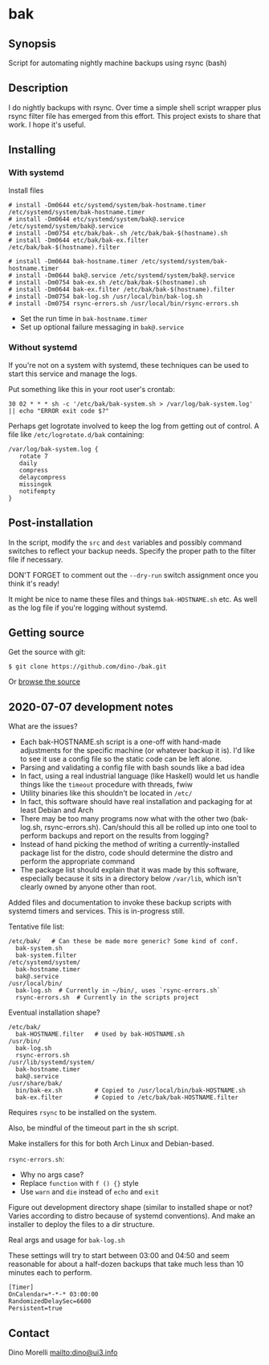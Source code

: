 # bak


## Synopsis

Script for automating nightly machine backups using rsync (bash)


## Description

I do nightly backups with rsync. Over time a simple shell script wrapper plus
rsync filter file has emerged from this effort. This project exists to share
that work. I hope it's useful.


## Installing

### With systemd

Install files

    # install -Dm0644 etc/systemd/system/bak-hostname.timer /etc/systemd/system/bak-hostname.timer
    # install -Dm0644 etc/systemd/system/bak@.service /etc/systemd/system/bak@.service
    # install -Dm0754 etc/bak/bak-.sh /etc/bak/bak-$(hostname).sh
    # install -Dm0644 etc/bak/bak-ex.filter /etc/bak/bak-$(hostname).filter

    # install -Dm0644 bak-hostname.timer /etc/systemd/system/bak-hostname.timer
    # install -Dm0644 bak@.service /etc/systemd/system/bak@.service
    # install -Dm0754 bak-ex.sh /etc/bak/bak-$(hostname).sh
    # install -Dm0644 bak-ex.filter /etc/bak/bak-$(hostname).filter
    # install -Dm0754 bak-log.sh /usr/local/bin/bak-log.sh
    # install -Dm0754 rsync-errors.sh /usr/local/bin/rsync-errors.sh

- Set the run time in `bak-hostname.timer`
- Set up optional failure messaging in `bak@.service`

### Without systemd

If you're not on a system with systemd, these techniques can be used to start
this service and manage the logs.

Put something like this in your root user's crontab:

    30 02 * * * sh -c '/etc/bak/bak-system.sh > /var/log/bak-system.log' || echo "ERROR exit code $?"

Perhaps get logrotate involved to keep the log from getting out of control. A
file like `/etc/logrotate.d/bak` containing:

    /var/log/bak-system.log {
       rotate 7
       daily
       compress
       delaycompress
       missingok
       notifempty
    }


## Post-installation

In the script, modify the `src` and `dest` variables and possibly command
switches to reflect your backup needs. Specify the proper path to the filter
file if necessary.

DON'T FORGET to comment out the `--dry-run` switch assignment once you think
it's ready!

It might be nice to name these files and things `bak-HOSTNAME.sh` etc. As well
as the log file if you're logging without systemd.


## Getting source

Get the source with git:

    $ git clone https://github.com/dino-/bak.git

Or [browse the source](https://github.com/dino-/scripts)


## 2020-07-07 development notes

What are the issues?

- Each bak-HOSTNAME.sh script is a one-off with hand-made adjustments for the specific machine (or whatever backup it is). I'd like to see it use a config file so the static code can be left alone.
- Parsing and validating a config file with bash sounds like a bad idea
- In fact, using a real industrial language (like Haskell) would let us handle things like the `timeout` procedure with threads, fwiw
- Utility binaries like this shouldn't be located in `/etc/`
- In fact, this software should have real installation and packaging for at least Debian and Arch
- There may be too many programs now what with the other two (bak-log.sh, rsync-errors.sh). Can/should this all be rolled up into one tool to perform backups and report on the results from logging?
- Instead of hand picking the method of writing a currently-installed package list for the distro, code should determine the distro and perform the appropriate command
- The package list should explain that it was made by this software, especially because it sits in a directory below `/var/lib`, which isn't clearly owned by anyone other than root.

Added files and documentation to invoke these backup scripts with systemd
timers and services. This is in-progress still.

Tentative file list:

    /etc/bak/   # Can these be made more generic? Some kind of conf.
      bak-system.sh
      bak-system.filter
    /etc/systemd/system/
      bak-hostname.timer
      bak@.service
    /usr/local/bin/
      bak-log.sh  # Currently in ~/bin/, uses `rsync-errors.sh`
      rsync-errors.sh  # Currently in the scripts project

Eventual installation shape?

    /etc/bak/
      bak-HOSTNAME.filter   # Used by bak-HOSTNAME.sh
    /usr/bin/
      bak-log.sh
      rsync-errors.sh
    /usr/lib/systemd/system/
      bak-hostname.timer
      bak@.service
    /usr/share/bak/
      bin/bak-ex.sh         # Copied to /usr/local/bin/bak-HOSTNAME.sh
      bak-ex.filter         # Copied to /etc/bak/bak-HOSTNAME.filter


Requires `rsync` to be installed on the system.

Also, be mindful of the timeout part in the sh script.

Make installers for this for both Arch Linux and Debian-based.

`rsync-errors.sh`:

- Why no args case?
- Replace `function` with `f () {}` style
- Use `warn` and `die` instead of `echo` and `exit`

Figure out development directory shape (similar to installed shape or not? Varies according to distro because of systemd conventions). And make an installer to deploy the files to a dir structure.

Real args and usage for `bak-log.sh`

These settings will try to start between 03:00 and 04:50 and seem reasonable for about a half-dozen backups that take much less than 10 minutes each to perform.

    [Timer]
    OnCalendar=*-*-* 03:00:00
    RandomizedDelaySec=6600
    Persistent=true

## Contact

Dino Morelli <mailto:dino@ui3.info>
